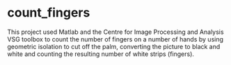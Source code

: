 # count_fingers
This project used Matlab and the Centre for Image Processing and Analysis VSG toolbox to count the number of fingers on a
number of hands by using geometric isolation to cut off the palm, converting the picture to black and white and counting the 
resulting number of white strips (fingers).
